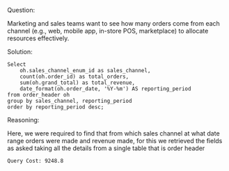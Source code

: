 Question:

Marketing and sales teams want to see how many orders come from each channel (e.g., web, mobile app, in-store POS, marketplace) to allocate resources effectively.

Solution:
```
Select 
    oh.sales_channel_enum_id as sales_channel,  
    count(oh.order_id) as total_orders,  
    sum(oh.grand_total) as total_revenue,  
    date_format(oh.order_date, '%Y-%m') AS reporting_period  
from order_header oh  
group by sales_channel, reporting_period  
order by reporting_period desc;
```

Reasoning:

Here, we were required to find that from which sales channel at what date range orders were made and revenue made, for this we retrieved the fields as asked taking all the details from a single table that is order header

```
Query Cost: 9248.8
``` 



